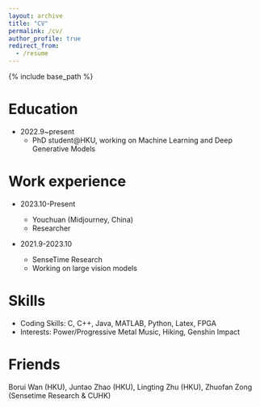 ```yaml
---
layout: archive
title: "CV"
permalink: /cv/
author_profile: true
redirect_from:
  - /resume
---
```


{% include base_path %}

Education
======
* 2022.9~present
  * PhD student@HKU, working on Machine Learning and Deep Generative Models

Work experience
======
* 2023.10-Present
  * Youchuan (Midjourney, China)
  * Researcher

* 2021.9-2023.10
  * SenseTime Research
  * Working on large vision models

  
Skills
======
* Coding Skills:  C, C++, Java, MATLAB, Python, Latex, FPGA
* Interests: Power/Progressive Metal Music, Hiking, Genshin Impact

**Friends**
======
Borui Wan (HKU), Juntao Zhao (HKU), Lingting Zhu (HKU), Zhuofan Zong (Sensetime Research & CUHK)


